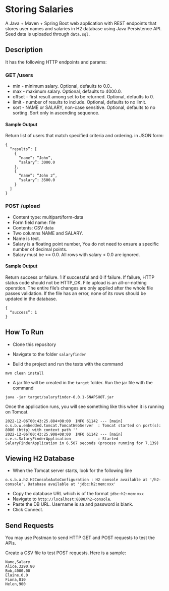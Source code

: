 # Storing Salaries

A Java + Maven + Spring Boot web application with REST endpoints that stores user names and salaries in H2 database using Java Persistence API. Seed data is uploaded through `data.sql`.

## Description

It has the following HTTP endpoints and params:

### GET /users

* min - minimum salary. Optional,
  defaults to 0.0..
* max - maximum salary. Optional,
  defaults to 4000.0.
* offset - first result among set to be
  returned. Optional, defaults to 0.
* limit - number of results to include.
  Optional, defaults to no limit.
* sort - NAME or SALARY, non-case
  sensitive. Optional, defaults to no
  sorting. Sort only in ascending
  sequence.

#### Sample Output

Return list of users that match specified
criteria and ordering. in JSON form:

```
{
  “results”: [
    {
      “name”: “John”,
      “salary”: 3000.0
    },
    {
      “name”: “John 2”,
      “salary”: 3500.0
    }
  ]
}
```

### POST /upload

* Content type: multipart/form-data
* Form field name: file
* Contents: CSV data
* Two columns NAME and SALARY. 
* Name is text.
* Salary is a floating point number, You do not need to ensure a specific number of
  decimal points.
* Salary must be >= 0.0. All rows with salary < 0.0 are ignored.

#### Sample Output

Return success or failure. 1 if successful
and 0 if failure. If failure, HTTP status
code should not be HTTP_OK.
File upload is an all-or-nothing operation.
The entire file’s changes are only applied
after the whole file passes validation. If
the file has an error, none of its rows
should be updated in the database.

```
{
  “success”: 1
}
```

## How To Run

* Clone this repository
* Navigate to the folder `salaryfinder`

* Build the project and run the tests with the command
```
mvn clean install
```
* A jar file will be created in the `target` folder. Run the jar file with the command
```
java -jar target/salaryfinder-0.0.1-SNAPSHOT.jar
```

Once the application runs, you will see something like this when it is running on Tomcat.

```
2022-12-06T00:43:25.884+08:00  INFO 61142 --- [main] o.s.b.w.embedded.tomcat.TomcatWebServer  : Tomcat started on port(s): 8080 (http) with context path ''
2022-12-06T00:43:25.908+08:00  INFO 61142 --- [main] c.e.s.SalaryFinderApplication            : Started SalaryFinderApplication in 6.507 seconds (process running for 7.139)
```
## Viewing H2 Database

* When the Tomcat server starts, look for the following line
```
o.s.b.a.h2.H2ConsoleAutoConfiguration : H2 console available at '/h2-console'. Database available at 'jdbc:h2:mem:xxx'
```
* Copy the database URL which is of the format `jdbc:h2:mem:xxx`
* Navigate to `http://localhost:8080/h2-console`.
* Paste the DB URL. Username is sa and password is blank.
* Click Connect.

## Send Requests

You may use Postman to send HTTP GET and POST requests to test the APIs.

Create a CSV file to test POST requests. Here is a sample:

```
Name,Salary
Alice,3290.80
Bob,4000.00
Elaine,0.0
Fiona,810
Helen,900
```